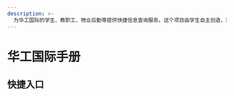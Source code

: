 ```yaml
---
description: >-
  为华工国际的学生、教职工、物业后勤等提供快捷信息查询服务。这个项目由学生自主创造，欢迎所有同学参与。打算在国际校区尝试，如果可行就联合五山校区、大学城校区的同学一起努力打造面向整个华工的华工手册。
---
```


# 华工国际手册

## 快捷入口
